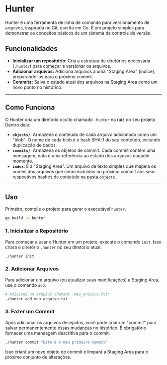 # Hunter

Hunter é uma ferramenta de linha de comando para versionamento de arquivos, inspirada no Git, escrita em Go. É um projeto simples para demonstrar os conceitos básicos de um sistema de controle de versão.

## Funcionalidades

  * **Inicializar um repositório:** Cria a estrutura de diretórios necessária (`.hunter`) para começar a versionar os arquivos.
  * **Adicionar arquivos:** Adiciona arquivos a uma "Staging Area" (índice), preparando-os para o próximo commit.
  * **Commits:** Salva o estado atual dos arquivos na Staging Area como um novo ponto no histórico.

-----

## Como Funciona

O Hunter cria um diretório oculto chamado `.hunter` na raiz do seu projeto. Dentro dele:

  * **`objects/`**: Armazena o conteúdo de cada arquivo adicionado como um "blob". O nome de cada blob é o hash SHA-1 do seu conteúdo, evitando duplicação de dados.
  * **`commits/`**: Armazena os objetos de commit. Cada commit contém uma mensagem, data e uma referência ao estado dos arquivos naquele momento.
  * **`index`**: É a "Staging Area". Um arquivo de texto simples que mapeia os nomes dos arquivos que serão incluídos no próximo commit aos seus respectivos hashes de conteúdo na pasta `objects`.

-----

## Uso

Primeiro, compile o projeto para gerar o executável `hunter`.

```bash
go build -o hunter
```

### 1\. Inicializar o Repositório

Para começar a usar o Hunter em um projeto, execute o comando `init`. Isso criará o diretório `.hunter` no seu diretório atual.

```bash
./hunter init
```

### 2\. Adicionar Arquivos

Para adicionar um arquivo (ou atualizar suas modificações) à Staging Area, use o comando `add`.

```bash
# Adiciona um arquivo chamado 'meu_arquivo.txt'
./hunter add meu_arquivo.txt
```

### 3\. Fazer um Commit

Após adicionar os arquivos desejados, você pode criar um "commit" para salvar permanentemente essas mudanças no histórico. É obrigatório fornecer uma mensagem descritiva para o commit.

```bash
./hunter commit "Este é o meu primeiro commit"
```

Isso criará um novo objeto de commit e limpará a Staging Area para o próximo conjunto de alterações.